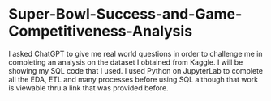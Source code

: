 # Super-Bowl-Success-and-Game-Competitiveness-Analysis
I asked ChatGPT to give me real world questions in order to challenge me in completing an analysis on the dataset I obtained from Kaggle. I will be showing my SQL code that I used. I used Python on JupyterLab to complete all the EDA, ETL and many processes before using SQL although that work is viewable thru a link that was provided before. 
